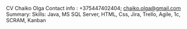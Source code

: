 CV
Chaiko Olga
Contact info : +375447402404; chaiko.olga@gmail.com
Summary:
Skills: Java, MS SQL Server, HTML, Css, Jira, Trello, Agile, 1c, SCRAM, Kanban 

